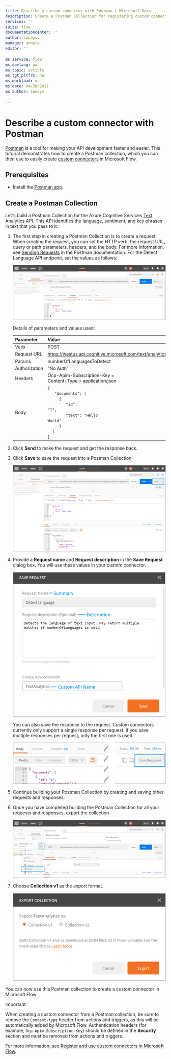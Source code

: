 ```yaml
---
title: Describe a custom connector with Postman | Microsoft Docs
description: Create a Postman Collection for registering custom connectors
services: ''
suite: flow
documentationcenter: ''
author: sunaysv
manager: anneta
editor: ''

ms.service: flow
ms.devlang: na
ms.topic: article
ms.tgt_pltfrm: na
ms.workload: na
ms.date: 04/28/2017
ms.author: sunayv

---
```

# Describe a custom connector with Postman
[Postman](https://www.getpostman.com/) is a tool for making your API development faster and easier. This tutorial demonstrates how to create a Postman collection, which you can then use to easily create [custom connectors](register-custom-api.md) in Microsoft Flow.

## Prerequisites
* Install the [Postman app](https://www.getpostman.com/apps).

## Create a Postman Collection
Let's build a Postman Collection for the Azure Cognitive Services [Text Analytics API](https://www.microsoft.com/cognitive-services/text-analytics-api). This API identifies the language, sentiment, and key phrases in text that you pass to it.

1. The first step in creating a Postman Collection is to create a request. When creating the request, you can set the HTTP verb, the request URL, query or path parameters, headers, and the body. For more information, see [Sending Requests](https://www.getpostman.com/docs/requests) in the Postman documentation. For the Detect Language API endpoint, set the values as follows:
   
    ![Postman request](./media/postman-collection/request.png)
   
    Details of parameters and values used:
   
   | Parameter | Value |
   | --- | --- |
   | Verb |POST |
   | Request URL |https://westus.api.cognitive.microsoft.com/text/analytics/v2.0/languages |
   | Params |numberOfLanguagesToDetect |
   | Authorization |“No Auth” |
   | Headers |Ocp-Apim-Subscription-Key = <your subscription key> <br/>Content-Type = application/json |
   | Body |<code>{<br/>&nbsp;&nbsp;&nbsp;"documents": [<br/>&nbsp;&nbsp;&nbsp;&nbsp;&nbsp;{<br/>&nbsp;&nbsp;&nbsp;&nbsp;&nbsp;&nbsp;&nbsp;&nbsp;"id": "1",<br/>&nbsp;&nbsp;&nbsp;&nbsp;&nbsp;&nbsp;&nbsp;&nbsp;"text": "Hello World"<br/>&nbsp;&nbsp;&nbsp;&nbsp;&nbsp;}<br/>&nbsp;&nbsp;]<br/>}<code> |
2. Click **Send** to make the request and get the response back.
3. Click **Save** to save the request into a Postman Collection.
   
    ![Postman response](./media/postman-collection/request-response-save.png)
4. Provide a **Request name** and **Request description** in the **Save Request** dialog box. You will use these values in your custom connector.
   
    ![Postman Save Collection](./media/postman-collection/save-request-note.png)
   
    You can also save the response to the request. Custom connectors currently only support a single response per request. If you save multiple responses per request, only the first one is used.
   
    ![Postman Save Response](./media/postman-collection/save-response.png)
5. Continue building your Postman Collection by creating and saving other requests and responses.
6. Once you have completed building the Postman Collection for all your requests and responses, export the collection.
   
    ![Postman Export](./media/postman-collection/export.png)
7. Choose **Collection v1** as the export format.
   
    ![Postman Export](./media/postman-collection/export2.png)

You can now use this Postman collection to create a custom connector in Microsoft Flow.

> [!IMPORTANT]
> When creating a custom connector from a Postman collection, be sure to remove the `Content-type` header from actions and triggers, as this will be automatically added by Microsoft Flow. Authentication headers (for example, `Ocp-Apim-Subscription-Key`) should be defined in the **Security** section and must be removed from actions and triggers. 
> 
> 

For more information, see [Register and use custom connectors in Microsoft Flow](register-custom-api.md).

